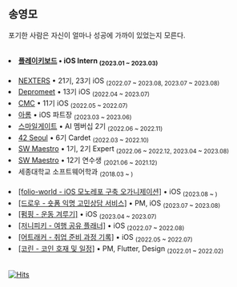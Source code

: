 ## 송영모
포기한 사람은 자신이 얼마나 성공에 가까이 있었는지 모른다.

<br>

<li><b><a href="https://plkey.app">플레이키보드</a> • iOS Intern <sub>(2023.01 ~ 2023.03)</sub></b></li>
<br>
<li><a href="https://github.com/Nexters">NEXTERS</a> • 21기, 23기 iOS <sub>(2022.07 ~ 2023.08, 2023.07 ~ 2023.08)</sub></li>
<li><a href="https://www.depromeet.com/">Depromeet</a> • 13기 iOS <sub>(2022.04 ~ 2023.07)</sub></li>
<li><a href="https://www.makeus.in/">CMC</a> • 11기 iOS <sub>(2022.05 ~ 2022.07)</sub></li>
<li><a href="https://github.com/TEAM-ALOM">아롬</a> • iOS 파트장 <sub>(2023.03 ~ 2023.06)</sub></li>
<li><a href="https://www.smilegate.com/ko/">스마일게이트</a> • AI 멤버십 2기 <sub>(2022.06 ~ 2022.11)</sub></li>
<li><a href="https://42seoul.kr/seoul42/main/view">42 Seoul</a> • 6기 Cardet <sub>(2022.03 ~ 2022.10)</sub></li>
<li><a href="https://www.swmaestro.org/sw/main/main.do">SW Maestro</a> • 1기, 2기 Expert <sub>(2022.06 ~ 2022.12, 2023.04 ~ 2023.08)</sub></li>
<li><a href="https://www.swmaestro.org/sw/main/main.do">SW Maestro</a> • 12기 연수생 <sub>(2021.06 ~ 2021.12)</sub></li>
<li> 세종대학교 소프트웨어학과 <sub>(2018.03 ~ )</sub></li>
<br>
<li><a href="https://github.com/folio-world">[folio-world - iOS 모노레포 구축 오가니제이션]</a> • iOS <sub>(2023.08 ~ )</sub></li>
<li><a href="https://github.com/Nexters/draw-mobile">[드로우 - 숏폼 익명 고민상담 서비스]</a> • PM, iOS <sub>(2023.07 ~ 2023.08)</sub></li>
<li><a href="https://github.com/depromeet/Pumping-iOS">[펌핑 - 운동 겨루기]</a> • iOS <sub>(2023.04 ~ 2023.07)</sub></li>
<li><a href="https://github.com/Nexters/JYP-iOS">[저니피키 - 여행 공유 플래너]</a> • iOS <sub>(2022.07 ~ 2022.08)</sub></li>
<li><a href="https://github.com/mooyoung2309/atracker-iOS">[어트래커 - 취업 준비 과정 기록]</a> • iOS <sub>(2022.05 ~ 2022.07)</sub></li>
<li><a href="https://github.com/TAMSADAN/coryn-mobile">[코린 - 코인 호재 및 일정]</a> • PM, Flutter, Design <sub>(2022.01 ~ 2022.02)</sub></li>

<br>

[![Hits](https://hits.seeyoufarm.com/api/count/incr/badge.svg?url=https%3A%2F%2Fgithub.com%2Fmooyoung2309&count_bg=%2379C83D&title_bg=%23555555&icon=&icon_color=%23E7E7E7&title=hits&edge_flat=false)](https://hits.seeyoufarm.com)
